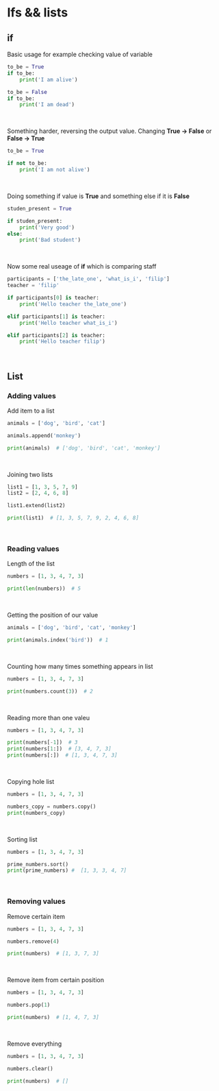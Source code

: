 # Ifs && lists

## if

Basic usage for example checking value of variable

```python
to_be = True
if to_be:
	print('I am alive')

to_be = False
if to_be:
	print('I am dead')
```

<br />

Something harder, reversing the output value. Changing **True &#8594; False** or **False &#8594; True**

```python
to_be = True

if not to_be:
	print('I am not alive')
```

<br />

Doing something if value is **True** and something else if it is **False**

```python
studen_present = True

if studen_present:
	print('Very good')
else:
	print('Bad student')
```

<br />

Now some real useage of **if** which is comparing staff

```python
participants = ['the_late_one', 'what_is_i', 'filip']
teacher = 'filip'

if participants[0] is teacher:
	print('Hello teacher the_late_one')

elif participants[1] is teacher:
	print('Hello teacher what_is_i')

elif participants[2] is teacher:
	print('Hello teacher filip')
```

<br />

## List

### **Adding values**

Add item to a list

```python
animals = ['dog', 'bird', 'cat']

animals.append('monkey')

print(animals)  # ['dog', 'bird', 'cat', 'monkey']
```

<br />

Joining two lists

```python
list1 = [1, 3, 5, 7, 9]
list2 = [2, 4, 6, 8]

list1.extend(list2)

print(list1)  # [1, 3, 5, 7, 9, 2, 4, 6, 8]
```

<br />

### **Reading values**

Length of the list

```python
numbers = [1, 3, 4, 7, 3]

print(len(numbers))  # 5
```

<br />

Getting the position of our value

```python
animals = ['dog', 'bird', 'cat', 'monkey']

print(animals.index('bird'))  # 1
```

<br />

Counting how many times something appears in list

```python
numbers = [1, 3, 4, 7, 3]

print(numbers.count(3))  # 2
```

<br />

Reading more than one valeu

```python
numbers = [1, 3, 4, 7, 3]

print(numbers[-1])  # 3
print(numbers[1:])  # [3, 4, 7, 3]
print(numbers[:])  # [1, 3, 4, 7, 3]
```

<br />

Copying hole list

```python
numbers = [1, 3, 4, 7, 3]

numbers_copy = numbers.copy()
print(numbers_copy)
```

<br />

Sorting list

```python
numbers = [1, 3, 4, 7, 3]

prime_numbers.sort()
print(prime_numbers) #  [1, 3, 3, 4, 7]
```

<br />

### **Removing values**

Remove certain item

```python
numbers = [1, 3, 4, 7, 3]

numbers.remove(4)

print(numbers)  # [1, 3, 7, 3]
```

<br />

Remove item from certain position

```python
numbers = [1, 3, 4, 7, 3]

numbers.pop(1)

print(numbers)  # [1, 4, 7, 3]
```

<br />

Remove everything

```python
numbers = [1, 3, 4, 7, 3]

numbers.clear()

print(numbers)  # []
```

<br />
